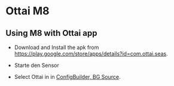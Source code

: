 # Ottai M8


## Using M8 with Ottai app

-   Download and Install the apk from <https://play.google.com/store/apps/details?id=com.ottai.seas>.

-   Starte den Sensor

- Select Ottai in in [ConfigBuilder, BG Source](#Config-Builder-bg-source).

